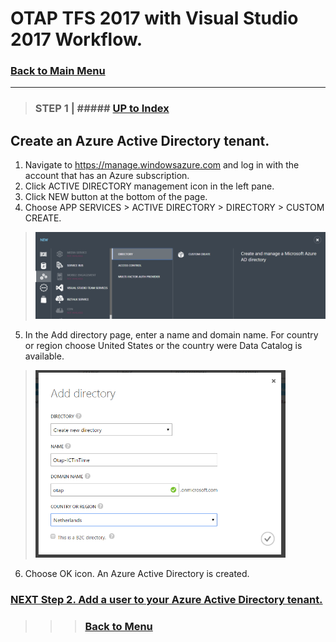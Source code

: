 # OTAP TFS 2017 with Visual Studio 2017 Workflow.

### [Back to Main Menu](README.md)
---
>
>
> ### **STEP 1**  |  ##### [UP to Index](#index)


## Create an Azure Active Directory tenant.

1. Navigate to https://manage.windowsazure.com and log in with the account that has an Azure subscription.
2. Click ACTIVE DIRECTORY management icon in the left pane.
3. Click NEW button at the bottom of the page.
4. Choose APP SERVICES > ACTIVE DIRECTORY > DIRECTORY > CUSTOM CREATE.
> <img src="/Images/01-CreateAD/02-CreateAD.PNG" width="600"/> 
5. In the Add directory page, enter a name and domain name. For country or region choose United States or the country were Data Catalog is available.
> <img src="/Images/01-CreateAD/03-CreateAD.PNG" width="400"/> 
6. Choose OK icon. An Azure Active Directory is created.



### [NEXT Step 2. Add a user to your Azure Active Directory tenant.](Step02.md)

>>> ### [Back to Menu](README.md)
